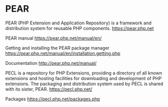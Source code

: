 # PEAR

PEAR (PHP Extension and Application Repository) is a framework and distribution system for reusable PHP components.
https://pear.php.net

PEAR manual
https://pear.php.net/manual/en/

Getting and installing the PEAR package manager
https://pear.php.net/manual/en/installation.getting.php

Documentation
http://pear.php.net/manual/

PECL is a repository for PHP Extensions, providing a directory of all known extensions and hosting facilities for downloading and development of PHP extensions. The packaging and distribution system used by PECL is shared with its sister, PEAR.
https://pecl.php.net/

Packages
https://pecl.php.net/packages.php
